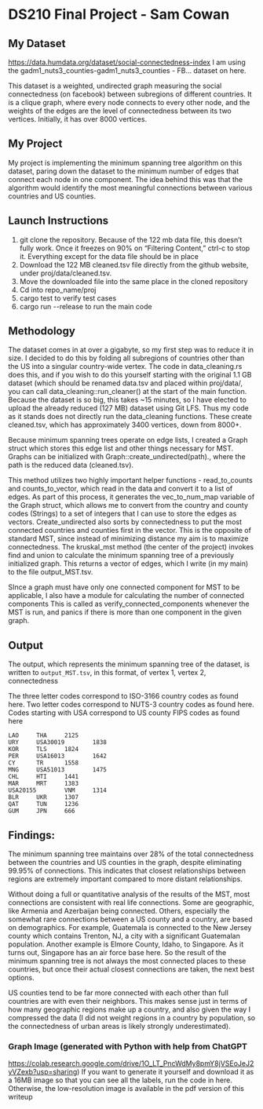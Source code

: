 # DS210 Final Project - Sam Cowan

## My Dataset

https://data.humdata.org/dataset/social-connectedness-index
I am using the gadm1_nuts3_counties-gadm1_nuts3_counties - FB… dataset on here.


This dataset is a weighted, undirected graph measuring the social connectedness (on facebook)  between subregions of different countries. It is a clique graph, where every node connects to every other node, and the weights of the edges are the level of connectedness between its two vertices. Initially, it has over 8000 vertices.

## My Project

My project is implementing the minimum spanning tree algorithm on this dataset, paring down the dataset to the minimum number of edges that connect each node in one component. The idea behind this was that the algorithm would identify the most meaningful connections between various countries and US counties. 

## Launch Instructions

1. git clone the repository. Because of the 122 mb data file, this doesn’t fully work. Once it freezes on 90% on “Filtering Content,” ctrl-c to stop it. Everything except for the data file should be in place
2. Download the 122 MB cleaned.tsv file directly from the github website, under proj/data/cleaned.tsv. 
3. Move the downloaded file into the same place in the cloned repository
4. Cd into repo_name/proj
5. cargo test to verify test cases
6. cargo run --release to run the main code 


## Methodology
The dataset comes in at over a gigabyte, so my first step was to reduce it in size. I decided to do this by folding all subregions of countries other than the US into a singular country-wide vertex. The code in data_cleaning.rs does this, and if you wish to do this yourself starting with the original 1.1 GB dataset (which should be renamed data.tsv and placed within proj/data/, you can call data_cleaning::run_cleaner() at the start of the main function. Because the dataset is so big, this takes ~15 minutes, so I have elected to upload the already reduced (127 MB) dataset using Git LFS. Thus my code as it stands does not directly run the data_cleaning functions. These create cleaned.tsv, which has approximately 3400 vertices, down from 8000+.

 Because minimum spanning trees operate on edge lists, I created a Graph struct which stores this edge list and other things necessary for MST. Graphs can be initialized with Graph::create_undirected(path)., where the path is the reduced data (cleaned.tsv).  

This method utilizes two highly important helper functions - read_to_counts and counts_to_vector, which read in the data and convert it to a list of edges. As part of this process, it generates the vec_to_num_map variable of the Graph struct, which allows me to convert from the country and county codes (Strings) to a set of integers that I can use to store the edges as vectors. Create_undirected also sorts by connectedness to put the most connected countries and counties first in the vector. This is the opposite of standard MST, since instead of minimizing distance my aim is to maximize connectedness.
The kruskal_mst method (the center of the project) invokes find and union to calculate the minimum spanning tree of a previously initialized graph. This returns a vector of edges, which I write (in my main) to the file output_MST.tsv. 

SInce a graph must have only one connected component for MST to be applicable, I also have a module for calculating the number of connected components This is called as verify_connected_components whenever the MST is run, and panics if there is more than one component in the given graph.



## Output
The output, which represents the minimum spanning tree of the dataset, is written to `output_MST.tsv`, in this format, of vertex 1, vertex 2, connectedness

The three letter codes correspond to ISO-3166 country codes as found here. 
Two letter codes correspond to NUTS-3 country codes as found here.
Codes starting with USA correspond to US county FIPS codes as found here


```
LAO 	THA 	2125
URY 	USA30019    	1838
KOR 	TLS 	1824
PER 	USA16013    	1642
CY  	TR  	1558
MNG 	USA51013    	1475
CHL 	HTI 	1441
MAR 	MRT 	1383
USA20155    	VNM 	1314
BLR 	UKR 	1307
QAT 	TUN 	1236
GUM 	JPN 	666
```



## Findings:

The minimum spanning tree maintains over 28% of the total connectedness between the countries and US counties in the graph, despite eliminating 99.95% of connections. This indicates that closest relationships between regions are extremely important compared to more distant relationships.

Without doing a full or quantitative analysis of the results of the MST, most connections are consistent with real life connections. Some are geographic, like Armenia and Azerbaijan being connected. Others, especially the somewhat rare connections between a US county and a country, are based on demographics. For example, Guatemala is connected to the New Jersey county which contains Trenton, NJ, a city with a significant Guatemalan population. Another example is Elmore County, Idaho, to Singapore. As it turns out, Singapore has an air force base here. So the result of the minimum spanning tree is not always the most connected places to these countries, but once their actual closest connections are taken, the next best options.


US counties tend to be far more connected with each other than full countries are with even their neighbors. This makes sense just in terms of how many geographic regions make up a country, and also given the way I compressed the data (I did not weight regions in a country by population, so the connectedness of urban areas is likely strongly underestimated).

### Graph Image (generated with Python with help from ChatGPT

https://colab.research.google.com/drive/1O_LT_PncWdMy8pmY8jVSEoJeJ2yVZexb?usp=sharing)
If you want to generate it yourself and download it as a 16MB image so that you can see all the labels, run the code in here. Otherwise, the low-resolution image is available in the pdf version of this writeup